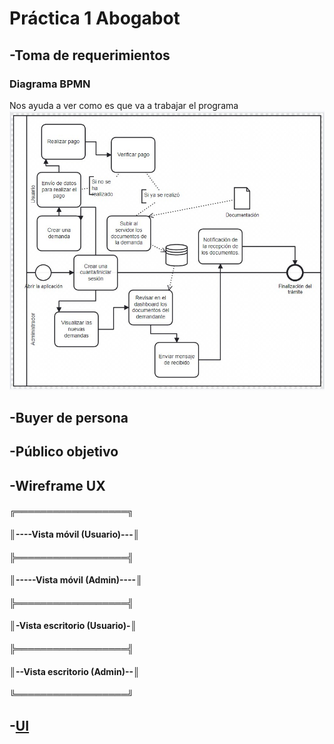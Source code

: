 # Práctica 1 Abogabot 


## -Toma de requerimientos 
### Diagrama BPMN
Nos ayuda a ver como es que va a trabajar el programa
![Image Text](/Practica%201/Recursos/Toma%20de%20requerimientos/Diagrama.jpg)
   
## -Buyer de persona
## -Público objetivo
## -Wireframe UX
#### ╔══════════════════╗
#### ║----Vista móvil (Usuario)---║
#### ╠══════════════════╣
#### ║-----Vista móvil (Admin)----║
#### ╠══════════════════╣
#### ║-Vista escritorio (Usuario)-║
#### ╠══════════════════╣
#### ║--Vista escritorio (Admin)--║
#### ╚══════════════════╝

## -[UI](https://www.figma.com/file/NFV30enb6A0a1VDAuxONsP/Ui-Pr%C3%A1ctica-1?node-id=0%3A1)
